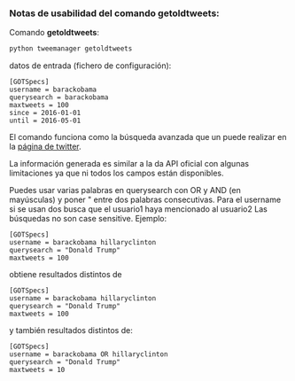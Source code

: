 ### Notas de usabilidad del comando **getoldtweets**:


Comando **getoldtweets**:

```bash
python tweemanager getoldtweets
```

datos de entrada (fichero de configuración):


```
[GOTSpecs]
username = barackobama
querysearch = barackobama
maxtweets = 100
since = 2016-01-01
until = 2016-05-01
```

El comando funciona como la búsqueda avanzada que un puede realizar en la [página de twitter](https://twitter.com/search-advanced).

La información generada es similar a la da API oficial con algunas limitaciones ya que ni todos los campos están disponibles.

Puedes usar varias palabras en querysearch con OR y AND (en mayúsculas) y poner \" entre dos palabras consecutivas.
Para el username si se usan dos busca que el usuario1 haya mencionado al usuario2
Las búsquedas no son case sensitive. Ejemplo:
```
[GOTSpecs]
username = barackobama hillaryclinton
querysearch = "Donald Trump"
maxtweets = 100
```
obtiene resultados distintos de
```
[GOTSpecs]
username = barackobama hillaryclinton
querysearch = "Donald Trump"
maxtweets = 100
```
y también resultados distintos de:
```
[GOTSpecs]
username = barackobama OR hillaryclinton
querysearch = "Donald Trump"
maxtweets = 10
```